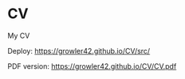 # CV
My CV

Deploy: https://growler42.github.io/CV/src/

PDF version: https://growler42.github.io/CV/CV.pdf
